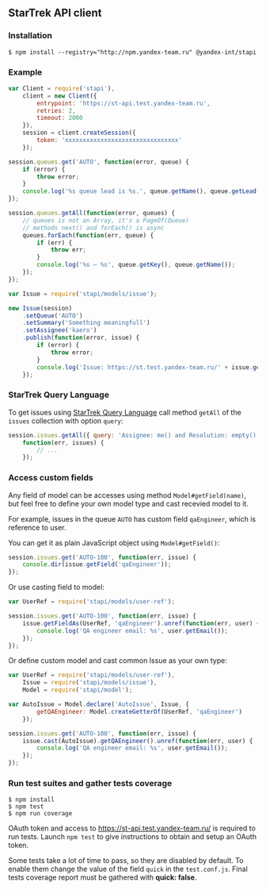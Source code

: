 ## StarTrek API client

### Installation

```
$ npm install --registry="http://npm.yandex-team.ru" @yandex-int/stapi
```

### Example

```javascript
var Client = require('stapi'),
    client = new Client({
        entrypoint: 'https://st-api.test.yandex-team.ru',
        retries: 2,
        timeout: 2000
    }),
    session = client.createSession({
        token: 'xxxxxxxxxxxxxxxxxxxxxxxxxxxxxxxx'
    });

session.queues.get('AUTO', function(error, queue) {
    if (error) {
        throw error;
    }
    console.log('%s queue lead is %s.', queue.getName(), queue.getLead().getDisplay());
});

session.queues.getAll(function(error, queues) {
    // queues is not an Array, it's a PageOf(Queue)
    // methods next() and forEach() is async
    queues.forEach(function(err, queue) {
        if (err) {
            throw err;
        }
        console.log('%s – %s', queue.getKey(), queue.getName());
    });
});

var Issue = require('stapi/models/issue');

new Issue(session)
    .setQueue('AUTO')
    .setSummary('Something meaningfull')
    .setAssignee('kaero')
    .publish(function(error, issue) {
        if (error) {
            throw error;
        }
        console.log('Issue: https://st.test.yandex-team.ru/' + issue.getKey());
    });
```

### StarTrek Query Language

To get issues using [StarTrek Query Language](https://wiki.yandex-team.ru/tracker/vodstvo/query/)
call method `getAll` of the `issues` collection with option `query`:

```javascript
session.issues.getAll({ query: 'Assignee: me() and Resolution: empty()' },
    function(err, issues) {
        // ...
    });
```

### Access custom fields

Any field of model can be accesses using method `Model#getField(name)`,
but feel free to define your own model type and cast recevied model to it.

For example, issues in the queue `AUTO` has custom field `qaEngineer`, which is reference to user.

You can get it as plain JavaScript object using `Model#getField()`:

```javascript
session.issues.get('AUTO-100', function(err, issue) {
    console.dir(issue.getField('qaEngineer'));
});
```

Or use casting field to model:

```javascript
var UserRef = require('stapi/models/user-ref');

session.issues.get('AUTO-100', function(err, issue) {
    issue.getFieldAs(UserRef, 'qaEngineer').unref(function(err, user) {
        console.log('QA engineer email: %s', user.getEmail());
    });
});
```

Or define custom model and cast common Issue as your own type:

```javascript
var UserRef = require('stapi/models/user-ref'),
    Issue = require('stapi/models/issue'),
    Model = require('stapi/model');

var AutoIssue = Model.declare('AutoIssue', Issue, {
        getQAEngineer: Model.createGetterOf(UserRef, 'qaEngineer')
    });

session.issues.get('AUTO-100', function(err, issue) {
    issue.cast(AutoIssue).getQAEngineer().unref(function(err, user) {
        console.log('QA engineer email: %s', user.getEmail());
    });
});
```

### Run test suites and gather tests coverage

```console
$ npm install
$ npm test
$ npm run coverage
```

OAuth token and access to https://st-api.test.yandex-team.ru/ is required to run tests.
Launch `npm test` to give instructions to obtain and setup an OAuth token.

Some tests take a lot of time to pass, so they are disabled by default. To enable them
change the value of the field `quick` in the `test.conf.js`. Final tests coverage report
must be gathered with **quick: false**.

